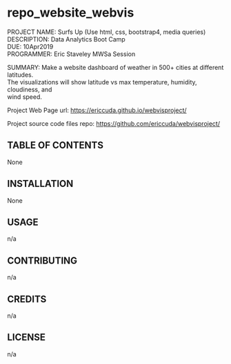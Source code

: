 # repo_website_webvis

PROJECT NAME: Surfs Up  (Use html, css, bootstrap4, media queries)  
DESCRIPTION: Data Analytics Boot Camp  
DUE: 10Apr2019  
PROGRAMMER:  Eric Staveley  MWSa Session  

SUMMARY:
Make a website dashboard of weather in 500+ cities at different latitudes.  
The visualizations will show latitude vs max temperature, humidity, cloudiness, and  
wind speed.

Project Web Page url:
https://ericcuda.github.io/webvisproject/

Project source code files repo:
https://github.com/ericcuda/webvisproject/

## TABLE OF CONTENTS

None  

## INSTALLATION

None  

## USAGE

n/a

## CONTRIBUTING

n/a

## CREDITS

n/a

## LICENSE

n/a


